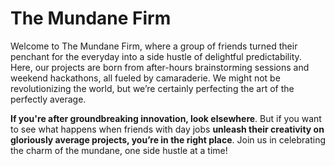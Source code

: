 # The Mundane Firm

Welcome to The Mundane Firm, where a group of friends turned their penchant for the everyday into a side hustle of delightful predictability. Here, our projects are born from after-hours brainstorming sessions and weekend hackathons, all fueled by camaraderie. We might not be revolutionizing the world, but we’re certainly perfecting the art of the perfectly average. 

**If you're after groundbreaking innovation, look elsewhere**. But if you want to see what happens when friends with day jobs **unleash their creativity on gloriously average projects, you’re in the right place**. Join us in celebrating the charm of the mundane, one side hustle at a time!
